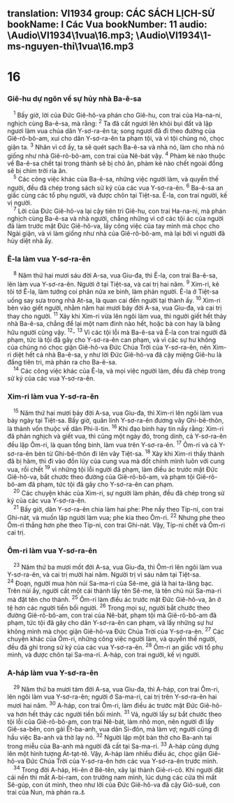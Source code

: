 translation: VI1934
group: CÁC SÁCH LỊCH-SỬ
bookName: I Các Vua 
bookNumber: 11
audio: \Audio\VI1934\1vua\16.mp3; \Audio\VI1934\1-ms-nguyen-thi\1vua\16.mp3
-------

<div class="title"><h1>16</h1><h3>Giê-hu dự ngôn về sự hủy nhà Ba-ê-sa</h3></div>
<span class="verse 1vua_16_1"> <sup>1</sup> Bấy giờ, lời của Đức Giê-hô-va phán cho Giê-hu, con trai của Ha-na-ni, nghịch cùng Ba-ê-sa, mà rằng: </span>
<span class="verse 1vua_16_2"><sup>2</sup> Ta đã cất ngươi lên khỏi bụi đất và lập ngươi làm vua chúa dân Y-sơ-ra-ên ta; song ngươi đã đi theo đường của Giê-rô-bô-am, xui cho dân Y-sơ-ra-ên ta phạm tội, và vì tội chúng nó, chọc giận ta. </span>
<span class="verse 1vua_16_3"><sup>3</sup> Nhân vì cớ ấy, ta sẽ quét sạch Ba-ê-sa và nhà nó, làm cho nhà nó giống như nhà Giê-rô-bô-am, con trai của Nê-bát vậy. </span>
<span class="verse 1vua_16_4"><sup>4</sup> Phàm kẻ nào thuộc về Ba-ê-sa chết tại trong thành sẽ bị chó ăn, phàm kẻ nào chết ngoài đồng sẽ bị chim trời rỉa ăn. <br/></span>
<span class="verse 1vua_16_5"> <sup>5</sup> Các công việc khác của Ba-ê-sa, những việc người làm, và quyền thế người, đều đã chép trong sách sử ký của các vua Y-sơ-ra-ên. </span>
<span class="verse 1vua_16_6"><sup>6</sup> Ba-ê-sa an giấc cùng các tổ phụ người, và được chôn tại Tiệt-sa. Ê-la, con trai người, kế vị người. <br/></span>
<span class="verse 1vua_16_7"> <sup>7</sup> Lời của Đức Giê-hô-va lại cậy tiên tri Giê-hu, con trai Ha-na-ni, mà phán nghịch cùng Ba-ê-sa và nhà người, chẳng những vì cớ các tội ác của người đã làm trước mặt Đức Giê-hô-va, lấy công việc của tay mình mà chọc cho Ngài giận, và vì làm giống như nhà của Giê-rô-bô-am, mà lại bởi vì người đã hủy diệt nhà ấy. <br/></span>
<div class="title"><h3>Ê-la làm vua Y-sơ-ra-ên</h3></div>
<span class="verse 1vua_16_8"> <sup>8</sup> Năm thứ hai mươi sáu đời A-sa, vua Giu-đa, thì Ê-la, con trai Ba-ê-sa, lên làm vua Y-sơ-ra-ên. Người ở tại Tiệt-sa, và cai trị hai năm. </span>
<span class="verse 1vua_16_9"><sup>9</sup> Xim-ri, kẻ tôi tớ Ê-la, làm tướng coi phân nửa xe binh, làm phản người. Ê-la ở Tiệt-sa uống say sưa trong nhà Ạt-sa, là quan cai đền người tại thành ấy. </span>
<span class="verse 1vua_16_10"><sup>10</sup> Xim-ri bèn vào giết người, nhằm năm hai mươi bảy đời A-sa, vua Giu-đa, và cai trị thay cho người. </span>
<span class="verse 1vua_16_11"><sup>11</sup> Xảy khi Xim-ri vừa lên ngôi làm vua, thì người giết hết thảy nhà Ba-ê-sa, chẳng để lại một nam đinh nào hết, hoặc bà con hay là bằng hữu người cũng vậy. </span>
<span class="verse 1vua_16_12"><sup>12</sup>-</span>
<span class="verse 1vua_16_13"><sup>13</sup> Vì các tội lỗi mà Ba-ê-sa và Ê-la con trai người đã phạm, tức là tội đã gây cho Y-sơ-ra-ên can phạm, và vì các sự hư không của chúng nó chọc giận Giê-hô-va Đức Chúa Trời của Y-sơ-ra-ên, nên Xim-ri diệt hết cả nhà Ba-ê-sa, y như lời Đức Giê-hô-va đã cậy miệng Giê-hu là đấng tiên tri, mà phán ra cho Ba-ê-sa. <br/></span>
<span class="verse 1vua_16_14"> <sup>14</sup> Các công việc khác của Ê-la, và mọi việc người làm, đều đã chép trong sử ký của các vua Y-sơ-ra-ên. <br/></span>
<div class="title"><h3>Xim-ri làm vua Y-sơ-ra-ên</h3></div>
<span class="verse 1vua_16_15"> <sup>15</sup> Năm thứ hai mươi bảy đời A-sa, vua Giu-đa, thì Xim-ri lên ngôi làm vua bảy ngày tại Tiệt-sa. Bấy giờ, quân lính Y-sơ-ra-ên đương vây Ghi-bê-thôn, là thành vốn thuộc về dân Phi-li-tin. </span>
<span class="verse 1vua_16_16"><sup>16</sup> Khi đạo binh hay tin nầy rằng: Xim-ri đã phản nghịch và giết vua, thì cũng một ngày đó, trong dinh, cả Y-sơ-ra-ên đều lập Ôm-ri, là quan tổng binh, làm vua trên Y-sơ-ra-ên. </span>
<span class="verse 1vua_16_17"><sup>17</sup> Ôm-ri và cả Y-sơ-ra-ên bèn từ Ghi-bê-thôn đi lên vây Tiệt-sa. </span>
<span class="verse 1vua_16_18"><sup>18</sup> Xảy khi Xim-ri thấy thành đã bị hãm, thì đi vào đồn lũy của cung vua mà đốt chính mình luôn với cung vua, rồi chết </span>
<span class="verse 1vua_16_19"><sup>19</sup> vì những tội lỗi người đã phạm, làm điều ác trước mặt Đức Giê-hô-va, bắt chước theo đường của Giê-rô-bô-am, và phạm tội Giê-rô-bô-am đã phạm, tức tội đã gây cho Y-sơ-ra-ên can phạm. <br/></span>
<span class="verse 1vua_16_20"> <sup>20</sup> Các chuyện khác của Xim-ri, sự người làm phản, đều đã chép trong sử ký của các vua Y-sơ-ra-ên. <br/></span>
<span class="verse 1vua_16_21"> <sup>21</sup> Bấy giờ, dân Y-sơ-ra-ên chia làm hai phe: Phe nầy theo Típ-ni, con trai Ghi-nát, và muốn lập người làm vua; phe kia theo Ôm-ri. </span>
<span class="verse 1vua_16_22"><sup>22</sup> Nhưng phe theo Ôm-ri thắng hơn phe theo Típ-ni, con trai Ghi-nát. Vậy, Típ-ni chết và Ôm-ri cai trị. <br/></span>
<div class="title"><h3>Ôm-ri làm vua Y-sơ-ra-ên</h3></div>
<span class="verse 1vua_16_23"> <sup>23</sup> Năm thứ ba mươi mốt đời A-sa, vua Giu-đa, thì Ôm-ri lên ngôi làm vua Y-sơ-ra-ên, và cai trị mười hai năm. Người trị vì sáu năm tại Tiệt-sa. </span>
<span class="verse 1vua_16_24"><sup>24</sup> Đoạn, người mua hòn núi Sa-ma-ri của Sê-me, giá là hai ta-lâng bạc. Trên núi ấy, người cất một cái thành lấy tên Sê-me, là tên chủ núi Sa-ma-ri mà đặt tên cho thành. </span>
<span class="verse 1vua_16_25"><sup>25</sup> Ôm-ri làm điều ác trước mặt Đức Giê-hô-va, ăn ở tệ hơn các người tiền bối người. </span>
<span class="verse 1vua_16_26"><sup>26</sup> Trong mọi sự, người bắt chước theo đường Giê-rô-bô-am, con trai của Nê-bát, phạm tội mà Giê-rô-bô-am đã phạm, tức tội đã gây cho dân Y-sơ-ra-ên can phạm, và lấy những sự hư không mình mà chọc giận Giê-hô-va Đức Chúa Trời của Y-sơ-ra-ên. </span>
<span class="verse 1vua_16_27"><sup>27</sup> Các chuyện khác của Ôm-ri, những công việc người làm, và quyền thế người, đều đã ghi trong sử ký của các vua Y-sơ-ra-ên. </span>
<span class="verse 1vua_16_28"><sup>28</sup> Ôm-ri an giấc với tổ phụ mình, và được chôn tại Sa-ma-ri. A-háp, con trai người, kế vị người. <br/></span>
<div class="title"><h3>A-háp làm vua Y-sơ-ra-ên</h3></div>
<span class="verse 1vua_16_29"> <sup>29</sup> Năm thứ ba mươi tám đời A-sa, vua Giu-đa, thì A-háp, con trai Ôm-ri, lên ngôi làm vua Y-sơ-ra-ên; người ở Sa-ma-ri, cai trị trên Y-sơ-ra-ên hai mươi hai năm. </span>
<span class="verse 1vua_16_30"><sup>30</sup> A-háp, con trai Ôm-ri, làm điều ác trước mặt Đức Giê-hô-va hơn hết thảy các người tiền bối mình. </span>
<span class="verse 1vua_16_31"><sup>31</sup> Vả, người lấy sự bắt chước theo tội lỗi của Giê-rô-bô-am, con trai Nê-bát, làm nhỏ mọn, nên người đi lấy Giê-sa-bên, con gái Ết-ba-anh, vua dân Si-đôn, mà làm vợ; người cũng đi hầu việc Ba-anh và thờ lạy nó. </span>
<span class="verse 1vua_16_32"><sup>32</sup> Người lập một bàn thờ cho Ba-anh tại trong miễu của Ba-anh mà người đã cất tại Sa-ma-ri. </span>
<span class="verse 1vua_16_33"><sup>33</sup> A-háp cũng dựng lên một hình tượng Át-tạt-tê. Vậy, A-háp làm nhiều điều ác, chọc giận Giê-hô-va Đức Chúa Trời của Y-sơ-ra-ên hơn các vua Y-sơ-ra-ên trước mình. <br/></span>
<span class="verse 1vua_16_34"> <sup>34</sup> Trong đời A-háp, Hi-ên ở Bê-tên, xây lại thành Giê-ri-cô. Khi người đặt cái nền thì mất A-bi-ram, con trưởng nam mình, lúc dựng các cửa thì mất Sê-gúp, con út mình, theo như lời của Đức Giê-hô-va đã cậy Giô-suê, con trai của Nun, mà phán ra.<a data-toggle="tooltip" data-placement="bottom" title="Gios 6:26">⚓</a><br/></span>
